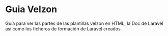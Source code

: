 # Guia Velzon

Guía para ver las partes de las plantillas velzon en HTML, la Doc de Laravel así como los ficheros de formación de Laravel creados